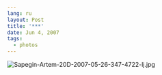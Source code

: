 ```yaml
---
lang: ru
layout: Post
title: '***'
date: Jun 4, 2007
tags:
  - photos
---
```


![Sapegin-Artem-20D-2007-05-26-347-4722-lj.jpg](upload://Sapegin-Artem-20D-2007-05-26-347-4722-lj.jpg)

